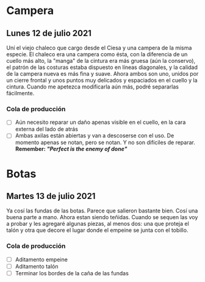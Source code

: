# Campera
## Lunes 12 de julio 2021
Uní el viejo chaleco que cargo desde el Ciesa y una campera de la misma especie. El chaleco era una campera como ésta, con la diferencia de un cuello más alto, la "manga" de la cintura era más gruesa (aún la conservo), el patrón de las costuras estaba dispuesto en líneas diagonales, y la calidad de la campera nueva es más fina y suave. Ahora ambos son uno, unidos por un cierre frontal y unos puntos muy delicados y espaciados en el cuello y la cintura. Cuando me apetezca modificarla aún más, podré separarlas fácilmente.
### Cola de producción
- [ ] Aún necesito reparar un daño apenas visible en el cuello, en la cara externa del lado de atrás
- [ ] Ambas axilas están abiertas y van a descoserse con el uso. De momento apenas se notan, pero se notan. Y no son difíciles de reparar. __Remember: *"Perfect is the enemy of done"*__
# Botas
## Martes 13 de julio 2021
Ya cosí las fundas de las botas. Parece que salieron bastante bien. Cosí una buena parte a mano. Ahora estan siendo teñidas. Cuando se sequen las voy a probar y les agregaré algunas piezas, al menos dos: una que proteja el talón y otra que decore el lugar donde el empeine se junta con el tobillo.
### Cola de producción
- [ ] Aditamento empeine
- [ ] Aditamento talón
- [ ] Terminar los bordes de la caña de las fundas